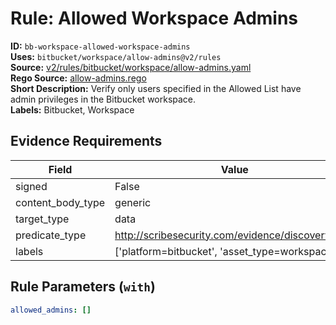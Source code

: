 # Rule: Allowed Workspace Admins  
**ID:** `bb-workspace-allowed-workspace-admins`  
**Uses:** `bitbucket/workspace/allow-admins@v2/rules`  
**Source:** [v2/rules/bitbucket/workspace/allow-admins.yaml](https://github.com/scribe-public/sample-policies/v2/rules/bitbucket/workspace/allow-admins.yaml)  
**Rego Source:** [allow-admins.rego](https://github.com/scribe-public/sample-policies/v2/rules/bitbucket/workspace/allow-admins.rego)  
**Short Description:** Verify only users specified in the Allowed List have admin privileges in the Bitbucket workspace.  
**Labels:** Bitbucket, Workspace  

## Evidence Requirements  
| Field | Value |
|-------|-------|
| signed | False |
| content_body_type | generic |
| target_type | data |
| predicate_type | http://scribesecurity.com/evidence/discovery/v0.1 |
| labels | ['platform=bitbucket', 'asset_type=workspace'] |

## Rule Parameters (`with`)  
```yaml
allowed_admins: []
```

